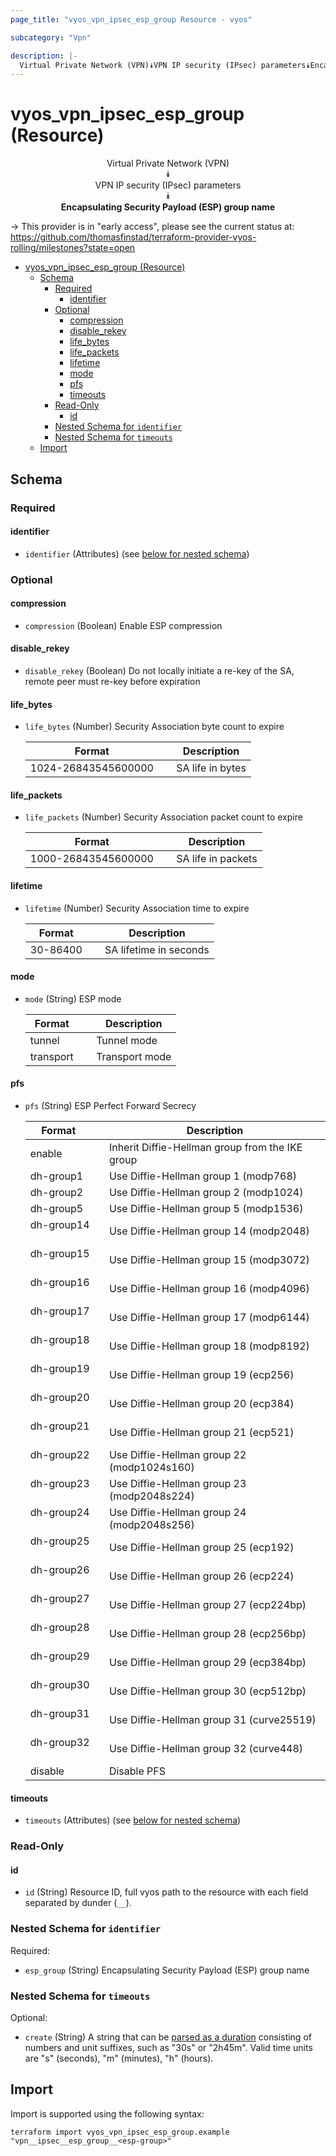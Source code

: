 ```yaml
---
page_title: "vyos_vpn_ipsec_esp_group Resource - vyos"

subcategory: "Vpn"

description: |-
  Virtual Private Network (VPN)⯯VPN IP security (IPsec) parameters⯯Encapsulating Security Payload (ESP) group name
---
```


# vyos_vpn_ipsec_esp_group (Resource)
<center>

Virtual Private Network (VPN)  
⯯  
VPN IP security (IPsec) parameters  
⯯  
**Encapsulating Security Payload (ESP) group name**


</center>

-> This provider is in "early access", please see the current status at: https://github.com/thomasfinstad/terraform-provider-vyos-rolling/milestones?state=open

<!--TOC-->

- [vyos_vpn_ipsec_esp_group (Resource)](#vyos_vpn_ipsec_esp_group-resource)
  - [Schema](#schema)
    - [Required](#required)
      - [identifier](#identifier)
    - [Optional](#optional)
      - [compression](#compression)
      - [disable_rekey](#disable_rekey)
      - [life_bytes](#life_bytes)
      - [life_packets](#life_packets)
      - [lifetime](#lifetime)
      - [mode](#mode)
      - [pfs](#pfs)
      - [timeouts](#timeouts)
    - [Read-Only](#read-only)
      - [id](#id)
    - [Nested Schema for `identifier`](#nested-schema-for-identifier)
    - [Nested Schema for `timeouts`](#nested-schema-for-timeouts)
  - [Import](#import)

<!--TOC-->

<!-- schema generated by tfplugindocs -->
## Schema

### Required

#### identifier
- `identifier` (Attributes) (see [below for nested schema](#nestedatt--identifier))

### Optional

#### compression
- `compression` (Boolean) Enable ESP compression
#### disable_rekey
- `disable_rekey` (Boolean) Do not locally initiate a re-key of the SA, remote peer must re-key before expiration
#### life_bytes
- `life_bytes` (Number) Security Association byte count to expire

    |  Format               &emsp;|  Description       |
    |-----------------------|--------------------|
    |  1024-26843545600000  &emsp;|  SA life in bytes  |
#### life_packets
- `life_packets` (Number) Security Association packet count to expire

    |  Format               &emsp;|  Description         |
    |-----------------------|----------------------|
    |  1000-26843545600000  &emsp;|  SA life in packets  |
#### lifetime
- `lifetime` (Number) Security Association time to expire

    |  Format    &emsp;|  Description             |
    |------------|--------------------------|
    |  30-86400  &emsp;|  SA lifetime in seconds  |
#### mode
- `mode` (String) ESP mode

    |  Format     &emsp;|  Description     |
    |-------------|------------------|
    |  tunnel     &emsp;|  Tunnel mode     |
    |  transport  &emsp;|  Transport mode  |
#### pfs
- `pfs` (String) ESP Perfect Forward Secrecy

    |  Format      &emsp;|  Description                                      |
    |--------------|---------------------------------------------------|
    |  enable      &emsp;|  Inherit Diffie-Hellman group from the IKE group  |
    |  dh-group1   &emsp;|  Use Diffie-Hellman group 1 (modp768)             |
    |  dh-group2   &emsp;|  Use Diffie-Hellman group 2 (modp1024)            |
    |  dh-group5   &emsp;|  Use Diffie-Hellman group 5 (modp1536)            |
    |  dh-group14  &emsp;|  Use Diffie-Hellman group 14 (modp2048)           |
    |  dh-group15  &emsp;|  Use Diffie-Hellman group 15 (modp3072)           |
    |  dh-group16  &emsp;|  Use Diffie-Hellman group 16 (modp4096)           |
    |  dh-group17  &emsp;|  Use Diffie-Hellman group 17 (modp6144)           |
    |  dh-group18  &emsp;|  Use Diffie-Hellman group 18 (modp8192)           |
    |  dh-group19  &emsp;|  Use Diffie-Hellman group 19 (ecp256)             |
    |  dh-group20  &emsp;|  Use Diffie-Hellman group 20 (ecp384)             |
    |  dh-group21  &emsp;|  Use Diffie-Hellman group 21 (ecp521)             |
    |  dh-group22  &emsp;|  Use Diffie-Hellman group 22 (modp1024s160)       |
    |  dh-group23  &emsp;|  Use Diffie-Hellman group 23 (modp2048s224)       |
    |  dh-group24  &emsp;|  Use Diffie-Hellman group 24 (modp2048s256)       |
    |  dh-group25  &emsp;|  Use Diffie-Hellman group 25 (ecp192)             |
    |  dh-group26  &emsp;|  Use Diffie-Hellman group 26 (ecp224)             |
    |  dh-group27  &emsp;|  Use Diffie-Hellman group 27 (ecp224bp)           |
    |  dh-group28  &emsp;|  Use Diffie-Hellman group 28 (ecp256bp)           |
    |  dh-group29  &emsp;|  Use Diffie-Hellman group 29 (ecp384bp)           |
    |  dh-group30  &emsp;|  Use Diffie-Hellman group 30 (ecp512bp)           |
    |  dh-group31  &emsp;|  Use Diffie-Hellman group 31 (curve25519)         |
    |  dh-group32  &emsp;|  Use Diffie-Hellman group 32 (curve448)           |
    |  disable     &emsp;|  Disable PFS                                      |
#### timeouts
- `timeouts` (Attributes) (see [below for nested schema](#nestedatt--timeouts))

### Read-Only

#### id
- `id` (String) Resource ID, full vyos path to the resource with each field separated by dunder (`__`).

<a id="nestedatt--identifier"></a>
### Nested Schema for `identifier`

Required:

- `esp_group` (String) Encapsulating Security Payload (ESP) group name


<a id="nestedatt--timeouts"></a>
### Nested Schema for `timeouts`

Optional:

- `create` (String) A string that can be [parsed as a duration](https://pkg.go.dev/time#ParseDuration) consisting of numbers and unit suffixes, such as &#34;30s&#34; or &#34;2h45m&#34;. Valid time units are &#34;s&#34; (seconds), &#34;m&#34; (minutes), &#34;h&#34; (hours).

## Import

Import is supported using the following syntax:

```shell
terraform import vyos_vpn_ipsec_esp_group.example "vpn__ipsec__esp_group__<esp-group>"
```
